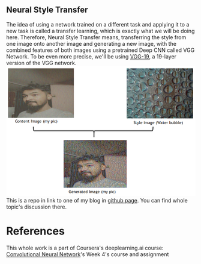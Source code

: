 ## Neural Style Transfer 
The idea of using a network trained on a different task and applying it to a new task is called a transfer learning, which is exactly what we will be doing here. Therefore, Neural Style Transfer means, transferring the style from one image onto another image and generating a new image, with the combined features of both images using a pretrained Deep CNN called VGG Network. To be even more precise, we'll be using [VGG-19](https://iq.opengenus.org/vgg19-architecture/), a 19-layer version of the VGG network.
![alt text](https://github.com/Crazz-Zaac/neural-style-transfer-coursera-deep-learning/blob/master/cost_diff.png)
This is a repo in link to one of my blog in [github page](https://crazz-zaac.github.io/). You can find whole topic's discussion there.


# References
This whole work is a part of Coursera's deeplearning.ai course: [Convolutional Neural Network](https://www.coursera.org/learn/convolutional-neural-networks?specialization=deep-learning)'s Week 4's course and assignment

